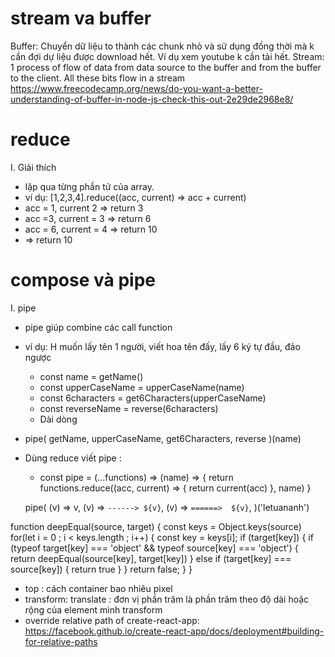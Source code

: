 # stream va buffer
Buffer: Chuyển dữ liệu to thành các chunk nhỏ và sử dụng đồng thời mà k cần đợi dự liệu được download hết. Ví dụ xem youtube k cần tải hết.
Stream: 1 process of flow of data from data source to the buffer and from the buffer to the client. All these bits flow in a stream
https://www.freecodecamp.org/news/do-you-want-a-better-understanding-of-buffer-in-node-js-check-this-out-2e29de2968e8/

# reduce
I. Giải thích
- lặp qua từng phần tử của array.
-  ví dụ: [1,2,3,4].reduce((acc, current) => acc + current)
- acc = 1, current 2 => return 3
- acc =3, current = 3 => return 6
- acc = 6, current = 4 => return 10
- => return 10
# compose và pipe
I. pipe
- pipe giúp combine các call function 
- ví dụ: H muốn lấy tên 1 người, viết hoa tên đấy, lấy 6 ký tự đầu, đảo ngược
  - const name =  getName()
  - const upperCaseName = upperCaseName(name)
  - const 6characters = get6Characters(upperCaseName)
  - const reverseName = reverse(6characters)
  - Dài dòng
- pipe(
  getName,
  upperCaseName,
  get6Characters,
  reverse
)(name)
- Dùng reduce viết pipe :
  - const pipe = (...functions) => (name) => {
    return functions.reduce((acc, current) => {
      return current(acc)
    }, name)
  }

  pipe(
    (v) => v,
    (v) => `------> ${v}`,
    (v) => `======>  ${v}`,
  )('letuananh')
  
  
  
  
function deepEqual(source, target) {
 const keys = Object.keys(source)
 for(let i = 0 ; i < keys.length ; i++) {
   	const key = keys[i];
 	if (target[key]) {
      if (typeof target[key] === 'object' && typeof source[key] === 'object') {
       	return deepEqual(source[key], target[key])
      } else if (target[key] === source[key]) {
      	return true	
      }
    }
   return false;
 }
}



- top : cách container bao nhiêu pixel
- transform: translate : đơn vị phần trăm là phần trăm theo độ dài hoặc rộng của element mình transform
- override relative path of create-react-app: https://facebook.github.io/create-react-app/docs/deployment#building-for-relative-paths
